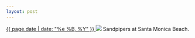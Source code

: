 ```yaml
---
layout: post
---
```


<p>
  <a href="/244">
    <time>{{ page.date | date: "%e %B, %Y" }}</time>
  </a>
  <a href="/244"><img src="{{ site.assets_url }}/244.jpg"/></a>
  <span>Sandpipers at Santa Monica Beach.</span>
</p>

